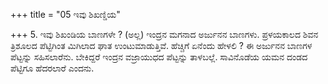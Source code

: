 +++
title = "05 ಇವು ಶಿಖಣ್ಡಿಯ"

+++
5. ಇವು ಶಿಖಂಡಿಯ ಬಾಣಗಳೇ ? (ಅಲ್ಲ) ಇಂದ್ರನ ಮಗನಾದ ಅರ್ಜುನನ ಬಾಣಗಳು. ಪ್ರಳಯಕಾಲದ ಶಿವನ ತ್ರಿಶೂಲದ ಪೆಟ್ಟಿಗಿಂತ ಮಿಗಿಲಾದ ಘಾತ ಉಂಟುಮಾಡುತ್ತಿವೆ. ಹೆಚ್ಚಿಗೆ ಏನೆಂದು ಹೇಳಲಿ ? ಈ ಅರ್ಜುನನ ಬಾಣಗಳ ಪೆಟ್ಟನ್ನು ಸಹಿಸಲಾರೆನು. ಬೇಕಿದ್ದರೆ ಇಂದ್ರನ ವಜ್ರಾಯುಧದ ಪೆಟ್ಟನ್ನು ತಾಳಬಲ್ಲೆ. ಸಾವಿನೊಡೆಯ ಯಮನ ದಂಡದ ಪೆಟ್ಟಿಗೂ ಹೆದರಲಾರೆ ಎಂದನು.